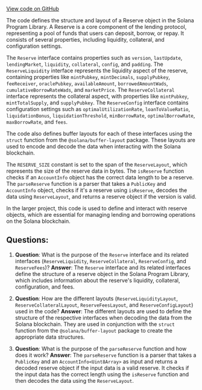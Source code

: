 [View code on GitHub](https://github.com/solana-labs/solana-program-library/token-lending/js/src/state/reserve.ts)

The code defines the structure and layout of a Reserve object in the Solana Program Library. A Reserve is a core component of the lending protocol, representing a pool of funds that users can deposit, borrow, or repay. It consists of several properties, including liquidity, collateral, and configuration settings.

The `Reserve` interface contains properties such as `version`, `lastUpdate`, `lendingMarket`, `liquidity`, `collateral`, `config`, and `padding`. The `ReserveLiquidity` interface represents the liquidity aspect of the reserve, containing properties like `mintPubkey`, `mintDecimals`, `supplyPubkey`, `feeReceiver`, `oraclePubkey`, `availableAmount`, `borrowedAmountWads`, `cumulativeBorrowRateWads`, and `marketPrice`. The `ReserveCollateral` interface represents the collateral aspect, with properties like `mintPubkey`, `mintTotalSupply`, and `supplyPubkey`. The `ReserveConfig` interface contains configuration settings such as `optimalUtilizationRate`, `loanToValueRatio`, `liquidationBonus`, `liquidationThreshold`, `minBorrowRate`, `optimalBorrowRate`, `maxBorrowRate`, and `fees`.

The code also defines buffer layouts for each of these interfaces using the `struct` function from the `@solana/buffer-layout` package. These layouts are used to encode and decode the data when interacting with the Solana blockchain.

The `RESERVE_SIZE` constant is set to the span of the `ReserveLayout`, which represents the size of the reserve data in bytes. The `isReserve` function checks if an `AccountInfo` object has the correct data length to be a reserve. The `parseReserve` function is a parser that takes a `PublicKey` and `AccountInfo` object, checks if it's a reserve using `isReserve`, decodes the data using `ReserveLayout`, and returns a reserve object if the version is valid.

In the larger project, this code is used to define and interact with reserve objects, which are essential for managing lending and borrowing operations on the Solana blockchain.
## Questions: 
 1. **Question**: What is the purpose of the `Reserve` interface and its related interfaces (`ReserveLiquidity`, `ReserveCollateral`, `ReserveConfig`, and `ReserveFees`)?
   **Answer**: The `Reserve` interface and its related interfaces define the structure of a reserve object in the Solana Program Library, which includes information about the reserve's liquidity, collateral, configuration, and fees.

2. **Question**: How are the different layouts (`ReserveLiquidityLayout`, `ReserveCollateralLayout`, `ReserveFeesLayout`, and `ReserveConfigLayout`) used in the code?
   **Answer**: The different layouts are used to define the structure of the respective interfaces when decoding the data from the Solana blockchain. They are used in conjunction with the `struct` function from the `@solana/buffer-layout` package to create the appropriate data structures.

3. **Question**: What is the purpose of the `parseReserve` function and how does it work?
   **Answer**: The `parseReserve` function is a parser that takes a `PublicKey` and an `AccountInfo<Uint8Array>` as input and returns a decoded reserve object if the input data is a valid reserve. It checks if the input data has the correct length using the `isReserve` function and then decodes the data using the `ReserveLayout`.